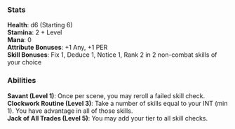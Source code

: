 ### Stats
**Health**: d6 (Starting 6)  
**Stamina**: 2 + Level  
**Mana**: 0  
**Attribute Bonuses**: +1 Any, +1 PER  
**Skill Bonuses**: Fix 1, Deduce 1, Notice 1, Rank 2 in 2 non-combat skills of your choice  

### Abilities
**Savant (Level 1)**: Once per scene, you may reroll a failed skill check.  
**Clockwork Routine (Level 3)**: Take a number of skills equal to your INT (min 1). You have advantage in all of those skills.  
**Jack of All Trades (Level 5)**: You may add your tier to all skill checks.  

